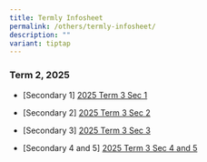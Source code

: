```yaml
---
title: Termly Infosheet
permalink: /others/termly-infosheet/
description: ""
variant: tiptap
---
```

<h3>Term 2, 2025</h3>
<ul>
<li>
<p>[Secondary 1] <a href="/files/Useful Links/UL Parents/Sec_1_T3_2025.pdf" rel="noopener nofollow" target="_blank">2025 Term 3 Sec 1</a>
</p>
</li>
<li>
<p>[Secondary 2] <a href="/files/Useful Links/UL Parents/Sec_2_T3_2025.pdf" rel="noopener nofollow" target="_blank">2025 Term 3 Sec 2</a>
</p>
</li>
<li>
<p>[Secondary 3] <a href="/files/Useful Links/UL Parents/Sec_3_T3_2025.pdf" rel="noopener nofollow" target="_blank">2025 Term 3 Sec 3</a>
</p>
</li>
<li>
<p>[Secondary 4 and 5] <a href="/files/Useful Links/UL Parents/sec_4and5_t3_2025.pdf" rel="noopener nofollow" target="_blank">2025 Term 3 Sec 4 and 5</a>
</p>
</li>
</ul>
<p></p>